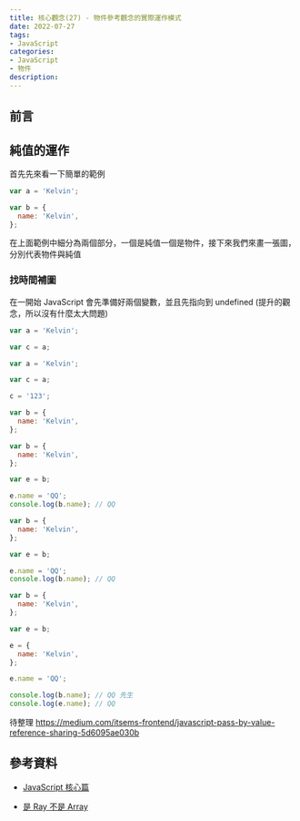 ```yaml
---
title: 核心觀念(27) - 物件參考觀念的實際運作模式
date: 2022-07-27
tags:
- JavaScript
categories:
- JavaScript
- 物件
description:
---
```


## 前言

## 純值的運作

首先先來看一下簡單的範例

```javascript
var a = 'Kelvin';

var b = {
  name: 'Kelvin',
};
```

在上面範例中細分為兩個部分，一個是純值一個是物件，接下來我們來畫一張圖，分別代表物件與純值

### 找時間補圖

在一開始 JavaScript 會先準備好兩個變數，並且先指向到 undefined (提升的觀念，所以沒有什麼太大問題)


```javascript
var a = 'Kelvin';

var c = a;

```

```javascript
var a = 'Kelvin';

var c = a;

c = '123';

```

```javascript
var b = {
  name: 'Kelvin',
};

```

```javascript
var b = {
  name: 'Kelvin',
};

var e = b;

e.name = 'QQ';
console.log(b.name); // QQ

```

```javascript
var b = {
  name: 'Kelvin',
};

var e = b;

e.name = 'QQ';
console.log(b.name); // QQ

```

```javascript
var b = {
  name: 'Kelvin',
};

var e = b;

e = {
  name: 'Kelvin',
};

e.name = 'QQ';

console.log(b.name); // QQ 先生
console.log(e.name); // QQ

```

待整理
https://medium.com/itsems-frontend/javascript-pass-by-value-reference-sharing-5d6095ae030b
## 參考資料
- [JavaScript 核心篇](https://www.hexschool.com/courses/js-core.html)

- [是 Ray 不是 Array](https://israynotarray.com/javascript/20200815/1875070167/)